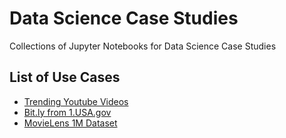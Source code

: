 # Data Science Case Studies

Collections of Jupyter Notebooks for Data Science Case Studies

## List of Use Cases

- [Trending Youtube Videos](./trending-youtube-videos)
- [Bit.ly from 1.USA.gov](./bitly_usagov)
- [MovieLens 1M Dataset](./movielens_1m_ds)
